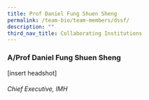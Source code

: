 ```yaml
---
title: Prof Daniel Fung Shuen Sheng
permalink: /team-bio/team-members/dssf/
description: ""
third_nav_title: Collaborating Institutions
---
```

### A/Prof Daniel Fung Shuen Sheng
[insert headshot]

###### Chief Executive, IMH